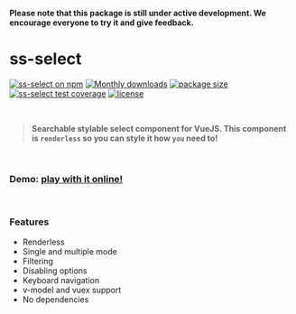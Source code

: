 **Please note that this package is still under active development. We encourage everyone to try it and give feedback.**

# ss-select

<a href="https://www.npmjs.com/package/ss-select" class="inline-block"><img src="https://flat.badgen.net/npm/v/ss-select" alt="ss-select on npm"></a>
<a href="https://www.npmjs.com/package/ss-select" class="inline-block"><img src="https://flat.badgen.net/npm/dm/ss-select" alt="Monthly downloads"></a>
<a href="https://bundlephobia.com/result?p=ss-select" class="inline-block"><img src="https://flat.badgen.net/bundlephobia/min/ss-select" alt="package size"></a>
<a href="https://flat.badgen.net/travis/miggiboy/ss-select" class="inline-block"><img src="https://flat.badgen.net/travis/miggiboy/ss-select" alt="ss-select test coverage"></a>
<a href="https://github.com/miggiboy/ss-select/blob/master/LICENSE.md" class="inline-block"><img src="https://img.shields.io/github/license/miggiboy/ss-select.svg?style=flat-square" alt="license"></a>

<br>

> **Searchable stylable select component for VueJS. This component is `renderless` so you can style it how `you` need to!**

<br>

### Demo: <a href="https://codesandbox.io/s/ss-select-613v2?fontsize=14&hidenavigation=1&module=%2Fsrc%2FSelect.vue" target="_blank">play with it online!</a>

<br>

### Features
- Renderless
- Single and multiple mode
- Filtering
- Disabling options
- Keyboard navigation
- v-model and vuex support
- No dependencies
